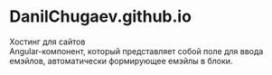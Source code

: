 # DanilChugaev.github.io
Хостинг для сайтов </br>
Angular-компонент, который представляет собой поле для ввода емэйлов, автоматически формирующее емэйлы в блоки.
